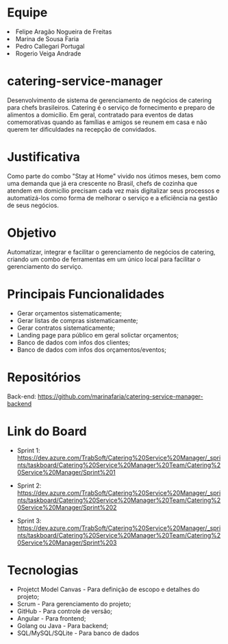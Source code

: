 # Equipe

</ul>
<li>Felipe Aragão Nogueira de Freitas </li>
<li>Marina de Sousa Faria</li>
<li>Pedro Callegari Portugal</li>
<li>Rogerio Veiga Andrade</li>
</ul>

# catering-service-manager
Desenvolvimento de sistema de gerenciamento de negócios de catering para chefs brasileiros. Catering é o serviço de fornecimento e preparo de alimentos a domicílio. Em geral, contratado para eventos de datas comemorativas quando as famílias e amigos se reunem em casa e não querem ter dificuldades na recepção de convidados. 

# Justificativa
Como parte do combo "Stay at Home" vivido nos útimos meses, bem como uma demanda que já era crescente no Brasil, chefs de cozinha que atendem em domicílio precisam cada vez mais digitalizar seus processos e automatizá-los como forma de melhorar o serviço e a eficiẽncia na gestão de seus negócios. 

# Objetivo
Automatizar, integrar e facilitar o gerenciamento de negócios de catering, criando um combo de ferramentas em um único local para facilitar o gerenciamento do serviço. 

# Principais Funcionalidades

<ul>
<li>Gerar orçamentos sistematicamente;</li>
<li>Gerar listas de compras sistematicamente;</li>
<li>Gerar contratos sistematicamente;</li>
<li>Landing page para público em geral solictar orçamentos;</li>
<li>Banco de dados com infos dos clientes;</li>
<li>Banco de dados com infos dos orçamentos/eventos;</li>
</ul>

# Repositórios
Back-end: https://github.com/marinafaria/catering-service-manager-backend

# Link do Board

- Sprint 1: https://dev.azure.com/TrabSoft/Catering%20Service%20Manager/_sprints/taskboard/Catering%20Service%20Manager%20Team/Catering%20Service%20Manager/Sprint%201

- Sprint 2: https://dev.azure.com/TrabSoft/Catering%20Service%20Manager/_sprints/taskboard/Catering%20Service%20Manager%20Team/Catering%20Service%20Manager/Sprint%202

- Sprint 3: https://dev.azure.com/TrabSoft/Catering%20Service%20Manager/_sprints/taskboard/Catering%20Service%20Manager%20Team/Catering%20Service%20Manager/Sprint%203

# Tecnologias

<ul>
<li>Projetct Model Canvas - Para definição de escopo e detalhes do projeto;</li>
<li>Scrum - Para gerenciamento do projeto;</li>
<li>GitHub - Para controle de versão;</li>
<li>Angular - Para frontend;</li>
<li>Golang ou Java - Para backend;</li>
<li>SQL/MySQL/SQLite - Para banco de dados</li>
</ul>

